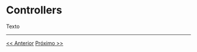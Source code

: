 # Controllers

Texto

---
[<< Anterior](/content/2-primeiros-passos.md) [Próximo >>](/content/3-controllers.md.md)

